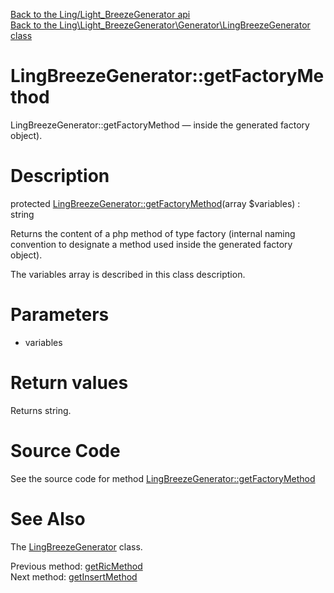 [Back to the Ling/Light_BreezeGenerator api](https://github.com/lingtalfi/Light_BreezeGenerator/blob/master/doc/api/Ling/Light_BreezeGenerator.md)<br>
[Back to the Ling\Light_BreezeGenerator\Generator\LingBreezeGenerator class](https://github.com/lingtalfi/Light_BreezeGenerator/blob/master/doc/api/Ling/Light_BreezeGenerator/Generator/LingBreezeGenerator.md)


LingBreezeGenerator::getFactoryMethod
================



LingBreezeGenerator::getFactoryMethod — inside the generated factory object).




Description
================


protected [LingBreezeGenerator::getFactoryMethod](https://github.com/lingtalfi/Light_BreezeGenerator/blob/master/doc/api/Ling/Light_BreezeGenerator/Generator/LingBreezeGenerator/getFactoryMethod.md)(array $variables) : string




Returns the content of a php method of type factory (internal naming convention to designate a method used
inside the generated factory object).

The variables array is described in this class description.




Parameters
================


- variables

    


Return values
================

Returns string.








Source Code
===========
See the source code for method [LingBreezeGenerator::getFactoryMethod](https://github.com/lingtalfi/Light_BreezeGenerator/blob/master/Generator/LingBreezeGenerator.php#L470-L477)


See Also
================

The [LingBreezeGenerator](https://github.com/lingtalfi/Light_BreezeGenerator/blob/master/doc/api/Ling/Light_BreezeGenerator/Generator/LingBreezeGenerator.md) class.

Previous method: [getRicMethod](https://github.com/lingtalfi/Light_BreezeGenerator/blob/master/doc/api/Ling/Light_BreezeGenerator/Generator/LingBreezeGenerator/getRicMethod.md)<br>Next method: [getInsertMethod](https://github.com/lingtalfi/Light_BreezeGenerator/blob/master/doc/api/Ling/Light_BreezeGenerator/Generator/LingBreezeGenerator/getInsertMethod.md)<br>

